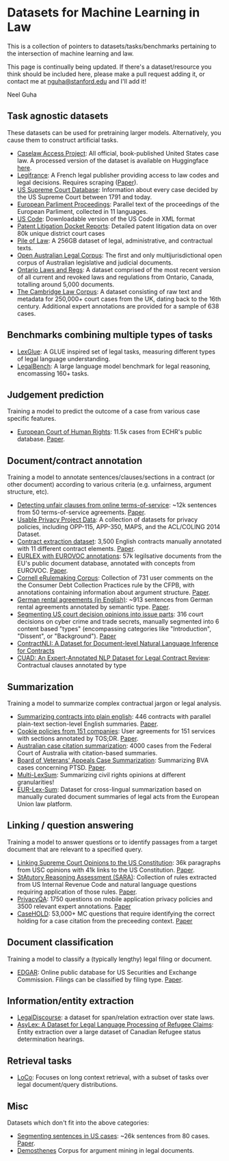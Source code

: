# Datasets for Machine Learning in Law
This is a collection of pointers to datasets/tasks/benchmarks pertaining to the intersection of machine learning and law. 

This page is continually being updated. If there's a dataset/resource you think should be included here, please make a pull request adding it, or contact me at nguha@stanford.edu and I'll add it! 

Neel Guha


## Task agnostic datasets 
These datasets can be used for pretraining larger models. Alternatively, you cause them to construct artificial tasks. 

- [Caselaw Access Project](https://case.law/): All official, book-published United States case law. A processed version of the dataset is available on Huggingface [here](https://huggingface.co/datasets/TeraflopAI/Caselaw_Access_Project).
- [Legifrance](https://www.legifrance.gouv.fr/): A French legal publisher providing access to law codes and legal decisions. Requires scraping ([Paper](http://ceur-ws.org/Vol-2645/paper2.pdf)). 
- [US Supreme Court Database](http://scdb.wustl.edu/): Information about every case decided by the US Supreme Court between 1791 and today.
- [European Parliment Proceedings](https://www.statmt.org/europarl/): Parallel text of the proceedings of the European Parliment, collected in 11 languages. 
- [US Code](https://uscode.house.gov/download/download.shtml): Downloadable version of the US Code in XML format
- [Patent Litigation Docket Reports](https://www.uspto.gov/learning-and-resources/electronic-data-products/patent-litigation-docket-reports-data): Detailed patent litigation data on over 80k unique district court cases
- [Pile of Law](https://huggingface.co/datasets/pile-of-law/pile-of-law): A 256GB dataset of legal, administrative, and contractual texts.
- [Open Australian Legal Corpus](https://huggingface.co/datasets/umarbutler/open-australian-legal-corpus): The first and only multijurisdictional open corpus of Australian legislative and judicial documents.
- [Ontario Laws and Regs](https://huggingface.co/datasets/hordruma/ontario_laws_and_regs): A dataset comprised of the most recent version of all current and revoked laws and regulations from Ontario, Canada, totalling around 5,000 documents.
- [The Cambridge Law Corpus](https://www.cst.cam.ac.uk/research/srg/projects/law): A dataset consisting of raw text and metadata for 250,000+ court cases from the UK, dating back to the 16th century. Additional expert annotations are provided for a sample of 638 cases.


## Benchmarks combining multiple types of tasks
- [LexGlue](https://huggingface.co/datasets/lex_glue): A GLUE inspired set of legal tasks, measuring different types of legal language understanding. 
- [LegalBench](https://github.com/HazyResearch/legalbench): A large language model benchmark for legal reasoning, encomassing 160+ tasks.


## Judgement prediction
Training a model to predict the outcome of a case from various case specific features. 
- [European Court of Human Rights](https://archive.org/details/ECHR-ACL2019): 11.5k cases from ECHR's public database. [Paper](https://www.aclweb.org/anthology/P19-1424/).


## Document/contract annotation
Training a model to annotate sentences/clauses/sections in a contract (or other document) according to various criteria (e.g. unfairness, argument structure, etc).

- [Detecting unfair clauses from online terms-of-service](http://155.185.228.137/claudette/ToS.zip): ~12k sentences from 50 terms-of-service agreements. [Paper](https://arxiv.org/pdf/1805.01217.pdf).
- [Usable Privacy Project Data](https://usableprivacy.org/data): A collection of datasets for privacy policies, including OPP-115, APP-350, MAPS, and the ACL/COLING 2014 Dataset.
- [Contract extraction dataset](http://nlp.cs.aueb.gr/software_and_datasets/CONTRACTS_ICAIL2017/index.html): 3,500 English contracts manually annotated with 11 different contract elements. [Paper](http://nlp.cs.aueb.gr/pubs/icail2017.pdf).
- [EURLEX with EUROVOC annotations](http://nlp.cs.aueb.gr/software_and_datasets/EURLEX57K/index.html): 57k legilsative documents from the EU's public document database, annotated with concepts from EUROVOC. [Paper](https://www.aclweb.org/anthology/W19-2209/).
- [Cornell eRulemaking Corpus](https://facultystaff.richmond.edu/~jpark/data/jpark_lrec18.zip): Collection of 731 user comments on the the Consumer Debt Collection Practices rule by the CFPB, with annotations containing information about argument structure. [Paper](https://facultystaff.richmond.edu/~jpark/papers/jpark_lrec18.pdf).
- [German rental agreements (in English)](https://github.com/sebischair/Legal-Sentence-Classification-Datasets-and-Models): ~913 sentences from German rental agreements annotated by semantic type. [Paper](https://www.researchgate.net/publication/332171940_Classifying_Semantic_Types_of_Legal_Sentences_Portability_of_Machine_Learning_Models).
- [Segmenting US court decision opinions into issue parts](https://github.com/jsavelka/us-dec-func-iss-sgm/blob/master/trade_secret_cases.json): 316 court decisions on cyber crime and trade secrets, manually segmented into 6 content based "types" (encompassing categories like "Introduction", "Dissent", or "Background"). [Paper](http://ebooks.iospress.nl/volumearticle/50840)
- [ContractNLI: A Dataset for Document-level Natural Language Inference for Contracts](https://arxiv.org/abs/2110.01799)
- [CUAD: An Expert-Annotated NLP Dataset for Legal Contract Review](https://arxiv.org/abs/2103.06268): Contractual clauses annotated by type


## Summarization 
Training a model to summarize complex contractual jargon or legal analysis.
- [Summarizing contracts into plain english](https://github.com/lauramanor/legal_summarization): 446 contracts with parallel plain-text section-level English summaries. [Paper](https://www.aclweb.org/anthology/W19-2201/).
- [Cookie policies from 151 companies](https://github.com/senjed/Summarization-of-Privacy-Policies): User agreements for 151 services with sections annotated by TOS;DR. [Paper](http://ceur-ws.org/Vol-2645/paper3.pdf).
- [Australian case citation summarization](https://archive.ics.uci.edu/ml/datasets/Legal+Case+Reports): 4000 cases from the Federal Court of Australia with citation-based summaries. 
- [Board of Veterans' Appeals Case Summarization](https://github.com/luimagroup/bva-summarization): Summarizing BVA cases concerning PTSD. [Paper](https://dl.acm.org/doi/10.1145/3322640.3326728).
- [Multi-LexSum](https://openreview.net/forum?id=z1d8fUiS8Cr): Summarizing civil rights opinions at different granularities!
- [EUR-Lex-Sum](https://github.com/achouhan93/eur-lex-sum): Dataset for cross-lingual summarization based on manually curated document summaries of legal acts from the European Union law platform.

## Linking / question answering
Training a model to answer questions or to identify passages from a target document that are relevant to a specified query. 
- [Linking Supreme Court Opinions to the US Constitution](https://github.com/mayhewsw/legal-linking): 36k paragraphs from USC opinions with 41k links to the US Constitution. [Paper](https://www.aclweb.org/anthology/W19-2205.pdf).
- [StAtutory Reasoning Assessment (SARA)](https://nlp.jhu.edu/law/): Collection of rules extracted from US Internal Revenue Code and natural language questions requiring application of those rules. [Paper](http://ceur-ws.org/Vol-2645/paper5.pdf).
- [PrivacyQA](https://github.com/AbhilashaRavichander/PrivacyQA_EMNLP): 1750 questions on mobile application privacy policies and 3500 relevant expert annotations. [Paper](https://arxiv.org/abs/1911.00841)
- [CaseHOLD](https://github.com/reglab/casehold): 53,000+ MC questions that require identifying the correct holding for a case citation from the preceeding context. [Paper](https://arxiv.org/abs/2104.08671)


## Document classification 
Training a model to classify a (typically lengthy) legal filing or document. 
- [EDGAR](https://www.sec.gov/edgar/searchedgar/accessing-edgar-data.htm): Online public database for US Securities and Exchange Commission. Filings can be classified by filing type. [Paper](https://arxiv.org/abs/1912.06905).

## Information/entity extraction
- [LegalDiscourse](https://aclanthology.org/2024.naacl-long.472.pdf): a dataset for span/relation extraction over state laws.
- [AsyLex: A Dataset for Legal Language Processing of Refugee Claims](https://aclanthology.org/2023.nllp-1.24/): Entity extraction over a large dataset of Canadian Refugee status determination hearings.


## Retrieval tasks
- [LoCo](https://hazyresearch.stanford.edu/blog/2024-05-20-m2-bert-retrieval): Focuses on long context retrieval, with a subset of tasks over legal document/query distributions.


## Misc
Datasets which don't fit into the above categories:
- [Segmenting sentences in US cases](https://github.com/jsavelka/sbd_adjudicatory_dec): ~26k sentences from 80 cases. [Paper](https://www.atala.org/sites/default/files/2-%20TAL-58-2-sbd-adjudicatory-decisions.pdf).
- [Demosthenes](https://github.com/adele-project/demosthenes) Corpus for argument mining in legal documents.




 
